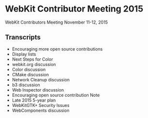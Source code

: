 # WebKit Contributor Meeting 2015

WebKit Contributors Meeting November 11-12, 2015

## Transcripts

* Encouraging more open source contributions
* Display lists
* Next Steps for Color
* webkit.org discussion
* Color discussion
* CMake discussion
* Network Cleanup discussion
* b3 discussion
* Web Inspector discussion
* Encouraging open source contribution ​Note
* Late 2015 5-year plan
* WebKitGTK+ Security Issues
* WebComponents discussion
